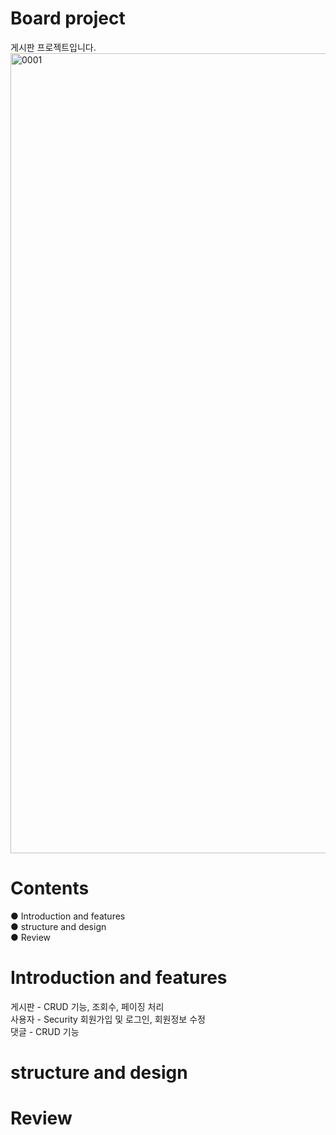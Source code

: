 # Board project
게시판 프로젝트입니다.
<img width="1280" alt="0001" src="https://user-images.githubusercontent.com/94505665/154907999-f3c0294e-365d-4d84-a767-f7fdd64bef43.png">
# Contents
● Introduction and features <br>
● structure and design <br>
● Review <br>
# Introduction and features
게시판 - CRUD 기능, 조회수, 페이징 처리<br>
사용자 - Security 회원가입 및 로그인, 회원정보 수정<br>
댓글 - CRUD 기능<br>
# structure and design

# Review
